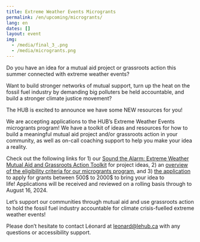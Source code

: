 ```yaml
---
title: Extreme Weather Events Microgrants
permalink: /en/upcoming/microgrants/
lang: en
dates: []
layout: event
img:
  - /media/final_3_.png
  - /media/microgrants.png
---
```

Do you have an idea for a mutual aid project or grassroots action this summer connected with extreme weather events? 

Want to build stronger networks of mutual support, turn up the heat on the fossil fuel industry by demanding big polluters be held accountable, and build a stronger climate justice movement? 

The HUB is excited to announce we have some NEW resources for you!

We are accepting applications to the HUB’s Extreme Weather Events microgrants program! We have a toolkit of ideas and resources for how to build a meaningful mutual aid project and/or grassroots action in your community, as well as on-call coaching support to help you make your idea a reality. 

Check out the following links for 1) our [Sound the Alarm: Extreme Weather Mutual Aid and Grassroots Action Toolkit](https://docs.google.com/document/d/18dPytWqwbQQnv5nMRFRn97upGdDLt1dfxwXInf1vXb4/edit?usp=sharing) for project ideas, 2) an [overview of the eligibility criteria for our microgrants program](https://docs.google.com/document/d/1PxhtL90Bn-nMfQcVHXmH9NU-k29opKDn5LAjpq6fzO4/edit?usp=sharing), and 3) [the application](https://cryptpad.fr/form/#/2/form/view/yMKJ6Hfvt0DW3i6UNIWl+91lB0K9M25Zcn2BnGgnutU/) to apply for grants between 500$ to 2000$ to bring your idea to life! Applications will be received and reviewed on a rolling basis through to August 16, 2024. 

Let’s support our communities through mutual aid and use grassroots action to hold the fossil fuel industry accountable for climate crisis-fuelled extreme weather events! 

Please don’t hesitate to contact Léonard at [leonard@lehub.ca](mailto:leonard@lehub.ca) with any questions or accessibility support.